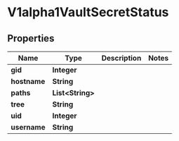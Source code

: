 
# V1alpha1VaultSecretStatus

## Properties
Name | Type | Description | Notes
------------ | ------------- | ------------- | -------------
**gid** | **Integer** |  | 
**hostname** | **String** |  | 
**paths** | **List&lt;String&gt;** |  | 
**tree** | **String** |  | 
**uid** | **Integer** |  | 
**username** | **String** |  | 



